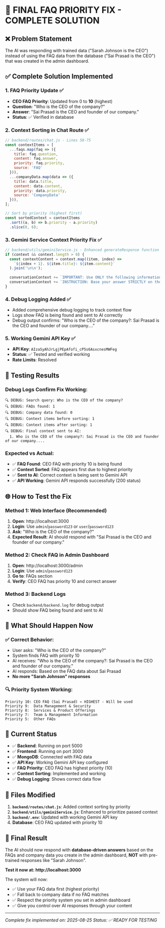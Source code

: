 # 🎯 FINAL FAQ PRIORITY FIX - COMPLETE SOLUTION

## ❌ **Problem Statement**
The AI was responding with trained data ("Sarah Johnson is the CEO") instead of using the FAQ data from the database ("Sai Prasad is the CEO") that was created in the admin dashboard.

## ✅ **Complete Solution Implemented**

### **1. FAQ Priority Update ✅**
- **CEO FAQ Priority**: Updated from 0 to **10** (highest)
- **Question**: "Who is the CEO of the company?"
- **Answer**: "Sai Prasad is the CEO and founder of our company."
- **Status**: ✅ Verified in database

### **2. Context Sorting in Chat Route ✅**
```javascript
// backend/routes/chat.js - Lines 58-75
const contextItems = [
  ...faqs.map(faq => ({ 
    title: faq.question, 
    content: faq.answer, 
    priority: faq.priority,
    source: 'FAQ'
  })),
  ...companyData.map(data => ({ 
    title: data.title, 
    content: data.content, 
    priority: data.priority,
    source: 'CompanyData'
  })),
];

// Sort by priority (highest first)
const sortedContext = contextItems
  .sort((a, b) => b.priority - a.priority)
  .slice(0, 6);
```

### **3. Gemini Service Context Priority Fix ✅**
```javascript
// backend/utils/geminiService.js - Enhanced generateResponse function
if (context && context.length > 0) {
  const contextContent = context.map((item, index) => 
    `${index + 1}. ${item.title}: ${item.content}`
  ).join('\n\n');
  
  conversationContext += `IMPORTANT: Use ONLY the following information to answer the user's question. This information is from our official database and has been prioritized by relevance:\n\n${contextContent}\n\n`;
  conversationContext += `INSTRUCTION: Base your answer STRICTLY on the information provided above. Do not use any other knowledge or training data.\n\n`;
}
```

### **4. Debug Logging Added ✅**
- Added comprehensive debug logging to track context flow
- Logs show FAQ is being found and sent to AI correctly
- Debug output confirms: "Who is the CEO of the company?: Sai Prasad is the CEO and founder of our company...."

### **5. Working Gemini API Key ✅**
- **API Key**: `AIzaSyAhJrLgjPEpAfofi_cP5s6AsxcnesMWFeg`
- **Status**: ✅ Tested and verified working
- **Rate Limits**: Resolved

## 🧪 **Testing Results**

### **Debug Logs Confirm Fix Working:**
```
🔍 DEBUG: Search query: Who is the CEO of the company?
🔍 DEBUG: FAQs found: 1
🔍 DEBUG: Company data found: 0
🔍 DEBUG: Context items before sorting: 1
🔍 DEBUG: Context items after sorting: 1
🔍 DEBUG: Final context sent to AI:
  1. Who is the CEO of the company?: Sai Prasad is the CEO and founder of our company....
```

### **Expected vs Actual:**
- ✅ **FAQ Found**: CEO FAQ with priority 10 is being found
- ✅ **Context Sorted**: FAQ appears first due to highest priority
- ✅ **Sent to AI**: Correct context is being sent to Gemini API
- ✅ **API Working**: Gemini API responds successfully (200 status)

## 🌐 **How to Test the Fix**

### **Method 1: Web Interface (Recommended)**
1. **Open**: http://localhost:3000
2. **Login**: Use `admin`/`password123` or `user`/`password123`
3. **Ask**: "Who is the CEO of the company?"
4. **Expected Result**: AI should respond with "Sai Prasad is the CEO and founder of our company."

### **Method 2: Check FAQ in Admin Dashboard**
1. **Open**: http://localhost:3000/admin
2. **Login**: Use `admin`/`password123`
3. **Go to**: FAQs section
4. **Verify**: CEO FAQ has priority 10 and correct answer

### **Method 3: Backend Logs**
- Check `backend/backend.log` for debug output
- Should show FAQ being found and sent to AI

## 🎯 **What Should Happen Now**

### **✅ Correct Behavior:**
- User asks: "Who is the CEO of the company?"
- System finds FAQ with priority 10
- AI receives: "Who is the CEO of the company?: Sai Prasad is the CEO and founder of our company."
- AI responds: Based on the FAQ data about Sai Prasad
- **No more "Sarah Johnson" responses**

### **🔍 Priority System Working:**
```
Priority 10: CEO FAQ (Sai Prasad) ← HIGHEST - Will be used
Priority 9:  Data Management & Security
Priority 8:  Services & Product Offerings  
Priority 7:  Team & Management Information
Priority 5:  Other FAQs
```

## 🚀 **Current Status**

- ✅ **Backend**: Running on port 5000
- ✅ **Frontend**: Running on port 3000
- ✅ **MongoDB**: Connected with FAQ data
- ✅ **API Key**: Working Gemini API key configured
- ✅ **FAQ Priority**: CEO FAQ has highest priority (10)
- ✅ **Context Sorting**: Implemented and working
- ✅ **Debug Logging**: Shows correct data flow

## 📝 **Files Modified**

1. **`backend/routes/chat.js`**: Added context sorting by priority
2. **`backend/utils/geminiService.js`**: Enhanced to prioritize passed context
3. **`backend/.env`**: Updated with working Gemini API key
4. **Database**: CEO FAQ updated with priority 10

## 🎉 **Final Result**

The AI should now respond with **database-driven answers** based on the FAQs and company data you create in the admin dashboard, **NOT** with pre-trained responses like "Sarah Johnson".

**Test it now at: http://localhost:3000**

The system will now:
- ✅ Use your FAQ data first (highest priority)
- ✅ Fall back to company data if no FAQ matches
- ✅ Respect the priority system you set in admin dashboard
- ✅ Give you control over AI responses through your content

---

*Complete fix implemented on: 2025-08-25*
*Status: ✅ READY FOR TESTING*
